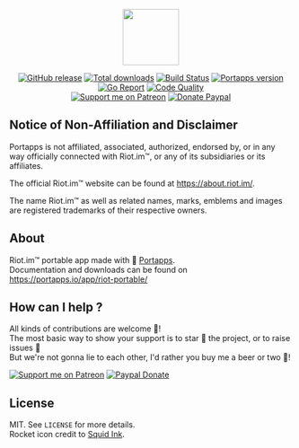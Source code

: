 <p align="center"><a href="https://portapps.io/app/riot-portable/" target="_blank"><img width="100" src="https://github.com/portapps/riot-portable/blob/master/res/papp.png"></a></p>

<p align="center">
  <a href="https://portapps.io/app/riot-portable/#download"><img src="https://img.shields.io/github/release/portapps/riot-portable.svg?style=flat-square" alt="GitHub release"></a>
  <a href="https://portapps.io/app/riot-portable/#download"><img src="https://img.shields.io/github/downloads/portapps/riot-portable/total.svg?style=flat-square" alt="Total downloads"></a>
  <a href="https://travis-ci.com/portapps/riot-portable"><img src="https://img.shields.io/travis/com/portapps/riot-portable/master.svg?style=flat-square" alt="Build Status"></a>
  <a href="https://github.com/portapps/portapps"><img src="https://img.shields.io/badge/portapps-1.26.1-479fdb.svg?style=flat-square" alt="Portapps version"></a>
  <a href="https://goreportcard.com/report/github.com/portapps/riot-portable"><img src="https://goreportcard.com/badge/github.com/portapps/riot-portable?style=flat-square" alt="Go Report"></a>
  <a href="https://www.codacy.com/app/portapps/riot-portable"><img src="https://img.shields.io/codacy/grade/794e093cb2cb49e2a01660c5dcfe641b.svg?style=flat-square" alt="Code Quality"></a>
  <br /><a href="https://www.patreon.com/crazymax"><img src="https://img.shields.io/badge/donate-patreon-f96854.svg?logo=patreon&style=flat-square" alt="Support me on Patreon"></a>
  <a href="https://www.paypal.me/crazyws"><img src="https://img.shields.io/badge/donate-paypal-00457c.svg?logo=paypal&style=flat-square" alt="Donate Paypal"></a>
</p>

## Notice of Non-Affiliation and Disclaimer

Portapps is not affiliated, associated, authorized, endorsed by, or in any way officially connected with Riot.im™, or any of its subsidiaries or its affiliates.

The official Riot.im™ website can be found at https://about.riot.im/.

The name Riot.im™ as well as related names, marks, emblems and images are registered trademarks of their respective owners.

## About

Riot.im™ portable app made with 🚀 [Portapps](https://portapps.io).<br />
Documentation and downloads can be found on https://portapps.io/app/riot-portable/

## How can I help ?

All kinds of contributions are welcome :raised_hands:!<br />
The most basic way to show your support is to star :star2: the project, or to raise issues :speech_balloon:<br />
But we're not gonna lie to each other, I'd rather you buy me a beer or two :beers:!

[![Support me on Patreon](https://portapps.io/img/donate/patreon.png)](https://www.patreon.com/crazymax) 
[![Paypal Donate](https://portapps.io/img/donate/paypal.png)](https://www.paypal.me/crazyws)

## License

MIT. See `LICENSE` for more details.<br />
Rocket icon credit to [Squid Ink](http://thesquid.ink).
